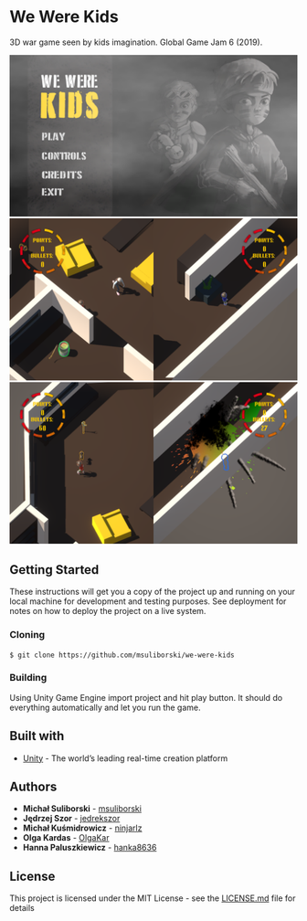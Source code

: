 ﻿# We Were Kids
3D war game seen by kids imagination. Global Game Jam 6 (2019).
<br/>
<p align="center">
  <img width="940" src="Screens/1.png">
  <img width="940" src="Screens/2.png">
  <img width="940" src="Screens/3.png">
</p>

## Getting Started
These instructions will get you a copy of the project up and running on your local machine for development and testing purposes. See deployment for notes on how to deploy the project on a live system.

### Cloning
```
$ git clone https://github.com/msuliborski/we-were-kids
```

### Building
Using Unity Game Engine import project and hit play button. It should do everything automatically and let you run the game.

## Built with
* [Unity](https://unity.com/) - The world’s leading
real-time creation platform

## Authors
* **Michał Suliborski** - [msuliborski](https://github.com/msuliborski)
* **Jędrzej Szor** - [jedrekszor](https://github.com/jedrekszor)
* **Michał Kuśmidrowicz** - [ninjarlz](https://github.com/ninjarlz)
* **Olga Kardas** - [OlgaKar](https://github.com/OlgaKar)
* **Hanna Paluszkiewicz** - [hanka8636](https://github.com/hanka8636)

## License
This project is licensed under the MIT License - see the [LICENSE.md](LICENSE.md) file for details
